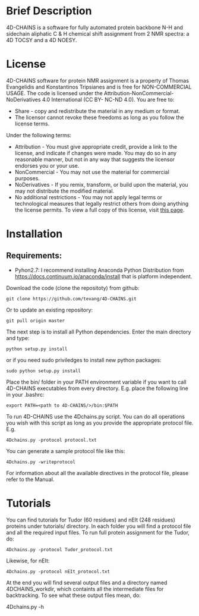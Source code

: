 Brief Description
=================

4D-CHAINS is a software for fully automated protein backbone N-H and sidechain aliphatic C & H chemical shift assignment from 2 NMR spectra: a 4D TOCSY and
a 4D NOESY. 


License
============

4D-CHAINS software for protein NMR assignment is a property of Thomas Evangelidis and Konstantinos Tripsianes and is free for NON-COMMERCIAL USAGE. The code is licensed under the Attribution-NonCommercial-NoDerivatives 4.0 International (CC BY- NC-ND 4.0). You are free to:

* Share - copy and redistribute the material in any medium or format.
* The licensor cannot revoke these freedoms as long as you follow the license terms.

Under the following terms:

* Attribution - You must give appropriate credit, provide a link to the license, and indicate if changes were made. You may do so in any reasonable manner, but not in any 		  way that suggests the licensor endorses you or your use.
* NonCommercial - You may not use the material for commercial purposes.
* NoDerivatives - If you remix, transform, or build upon the material, you may not distribute the modified material.
* No additional restrictions - You may not apply legal terms or technological measures that legally restrict others from doing anything the license permits.
To view a full copy of this license, visit [this page](https://creativecommons.org/licenses/by-nc-nd/4.0/legalcode).


Installation
============

## Requirements:

* Pyhon2.7: I recommend installing Anaconda Python Distribution from https://docs.continuum.io/anaconda/install that is platform independent.

Download the code (clone the repositoty) from github:

    git clone https://github.com/tevang/4D-CHAINS.git

Or to update an existing repository:
	
    git pull origin master

The next step is to install all Python dependencies. Enter the main directory and type:
	
    python setup.py install

or if you need sudo priviledges to install new python packages:
	
    sudo python setup.py install

Place the bin/ folder in your PATH environment variable if you want to call 4D-CHAINS executables from every directory. E.g. place the following line in your .bashrc:
	
    export PATH=<path to 4D-CHAINS/>/bin:$PATH

To run 4D-CHAINS use the 4Dchains.py script. You can do all operations you wish with this script as long as you provide the appropriate protocol file. E.g.
	
    4Dchains.py -protocol protocol.txt

You can generate a sample protocol file like this:
	
    4Dchains.py -writeprotocol

For information about all the available directives in the protocol file, please refer to the Manual.


Tutorials
============

You can find tutorials for Tudor (60 residues) and nEIt (248 residues) proteins under tutorials/ directory. In each folder you will find a protocol file and all the required input files. To run full protein assignment for the Tudor, do:

	4Dchains.py -protocol Tudor_protocol.txt

Likewise, for nEIt:

	4Dchains.py -protocol nEIt_protocol.txt

At the end you will find several output files and a directory named 4DCHAINS_workdir, which containts all the intermediate files for backtracking. To see what
these output files mean, do:

4Dchains.py -h





